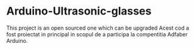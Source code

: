 # Arduino-Ultrasonic-glasses
This project is an open sourced one which can be upgraded 
Acest cod a fost proiectat in principal in scopul de a participa la compentitia Adfaber Arduino.
